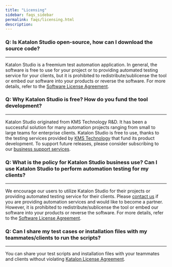 ```yaml
---
title: "Licensing"
sidebar: faqs_sidebar
permalink: faqs/licensing.html
description:
---
```

### Q: Is Katalon Studio open-source, how can I download the source code?
---------------------------------------------------------------------

Katalon Studio is a freemium test automation application. In general, the software is free to use for your project or to providing automated testing service for your clients, but it is prohibited to redistribute/sublicense the tool or embed our software into your products or reverse the software. For more details, refer to the [Software License Agreement](https://www.katalon.com/license-agreement/).

### Q: Why Katalon Studio is free? How do you fund the tool development? 
---------------------------------------------------------------------

Katalon Studio originated from KMS Technology R&D. It has been a successful solution for many automation projects ranging from small to large teams for enterprise clients. Katalon Studio is free to use, thanks to the testing services provided by [KMS Technology](https://www.kms-technology.com/) that fund its product development. To support future releases, please consider subscribing to our [business support services](https://www.katalon.com/support-service-options/).

### Q: What is the policy for Katalon Studio business use? Can I use Katalon Studio to perform automation testing for my clients? 
------------------------------------------------------------------------------------------------------------------------------

We encourage our users to utilize Katalon Studio for their projects or providing automated testing service for their clients. Please [contact us](mailto:info@katalon.com) if you are providing automation services and would like to become a partner. However, it is prohibited to redistribute/sublicense the tool or embed our software into your products or reverse the software. For more details, refer to the [Software License Agreement](https://katalon.com/license-agreement).

### Q: Can I share my test cases or installation files with my teammates/clients to run the scripts? 
-------------------------------------------------------------------------------------------------

You can share your test scripts and installation files with your teammates and clients without violating [Katalon License Agreement](https://www.katalon.com/license-agreement).
